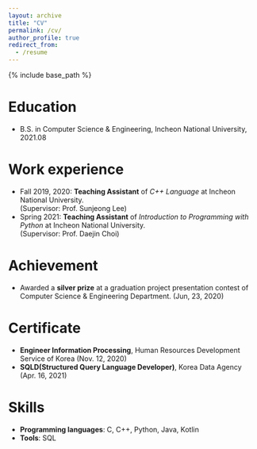 ```yaml
---
layout: archive
title: "CV"
permalink: /cv/
author_profile: true
redirect_from:
  - /resume
---
```


{% include base_path %}

Education
======
* B.S. in Computer Science & Engineering, Incheon National University, 2021.08

Work experience
======
* Fall 2019, 2020: **Teaching Assistant** of *C++ Language* at Incheon National University.  
(Supervisor: Prof. Sunjeong Lee)
* Spring 2021: **Teaching Assistant** of *Introduction to Programming with Python* at Incheon National University.  
(Supervisor: Prof. Daejin Choi)

Achievement
======
* Awarded a **silver prize** at a graduation project presentation contest of Computer Science & Engineering Department. (Jun, 23, 2020)

Certificate
======
* **Engineer Information Processing**, Human Resources Development Service of Korea (Nov. 12, 2020)
* **SQLD(Structured Query Language Developer)**, Korea Data Agency (Apr. 16, 2021)

Skills
======
* **Programming languages**: C, C++, Python, Java, Kotlin
* **Tools**: SQL

<!--
Publications
======
  <ul>{% for post in site.publications %}
    {% include archive-single-cv.html %}
  {% endfor %}</ul>

 
Talks
======
  <ul>{% for post in site.talks %}
    {% include archive-single-talk-cv.html %}
  {% endfor %}</ul>
  
Teaching
======
  <ul>{% for post in site.teaching %}
    {% include archive-single-cv.html %}
  {% endfor %}</ul>
  
Service and leadership
======
* Currently signed in to 43 different slack teams
--> 